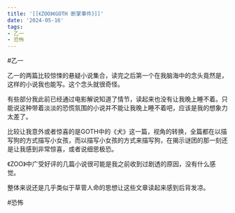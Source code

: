 ```yaml
---
title: '[[《ZOO》《GOTH 断掌事件》]]'
date: '2024-05-16'
tags:
- 乙一
- 恐怖
---
```

#乙一

乙一的两篇比较惊悚的悬疑小说集合，读完之后第一个在我脑海中的念头竟然是，这样的小说我也能写。这个念头就很奇怪。

有些部分我此前已经通过电影解说知道了情节，读起来也没有让我晚上睡不着。只能说这种带着淡淡的恐慌氛围的小说并不能让我晚上睡不着吧，应该是我的想象力太差了。

比较让我意外或者惊喜的是GOTH中的《犬》这一篇，视角的转换，全篇都在以描写狗的方式描写小女孩，而以描写小女孩的方式来描写狗，在揭示谜团的那一刻还是让我感到非常惊喜，或者说细思极恐。

《ZOO》中广受好评的几篇小说很可能是我之前收到过剧透的原因，没有什么感觉。

整体来说还是几乎类似于草菅人命的思想让这些文章读起来感到后背发凉。

#恐怖
